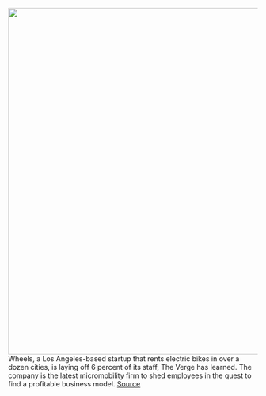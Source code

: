 <img src='https://cdn.vox-cdn.com/thumbor/OYh9xX7nvFi_B1fVXQ7V85EA3-Y=/0x0:3300x2200/1200x800/filters:focal(1386x836:1914x1364)/cdn.vox-cdn.com/uploads/chorus_image/image/66391101/Helmet_on_Bikes__1_.0.jpg' width='700px' /><br/>
Wheels, a Los Angeles-based startup that rents electric bikes in over a dozen cities, is laying off 6 percent of its staff, The Verge has learned. The company is the latest micromobility firm to shed employees in the quest to find a profitable business model.
<a href='https://www.theverge.com/2020/2/27/21156160/wheels-layoffs-ebike-electric-bike-dockless-micromobility'> Source <a/>